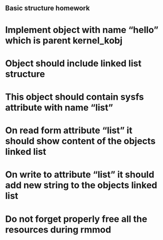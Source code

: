 ## Basic structure homework

# Implement object with name “hello” which is parent kernel_kobj

# Object should include linked list structure

# This object should contain sysfs attribute with name “list”

# On read form attribute “list” it should show content of the objects linked list

# On write to attribute “list” it should add new string to the objects linked list

# Do not forget properly free all the resources during rmmod

